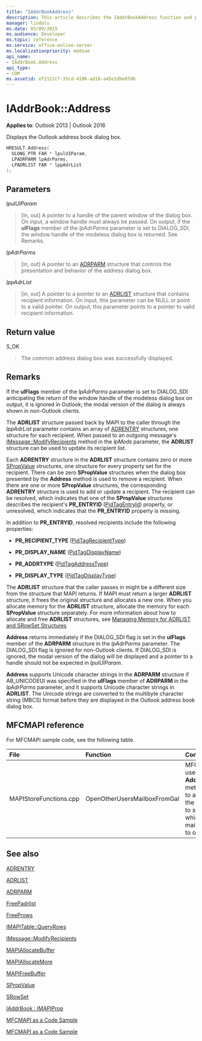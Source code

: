 ```yaml
---
title: "IAddrBookAddress"
description: This article describes the IAddrBookAddress function and provides syntax, parameters, and return value.
manager: lindalu
ms.date: 03/09/2015
ms.audience: Developer
ms.topic: reference
ms.service: office-online-server
ms.localizationpriority: medium
api_name:
- IAddrBook.Address
api_type:
- COM
ms.assetid: ef2112c7-35cd-4106-ad18-a45e1dbe07d6
---
```


# IAddrBook::Address

  
  
**Applies to**: Outlook 2013 | Outlook 2016 
  
Displays the Outlook address book dialog box. 
  
```cpp
HRESULT Address(
  ULONG_PTR FAR * lpulUIParam,
  LPADRPARM lpAdrParms,
  LPADRLIST FAR * lppAdrList
);
```

## Parameters

 _lpulUIParam_
  
> [in, out] A pointer to a handle of the parent window of the dialog box. On input, a window handle must always be passed. On output, if the **ulFlags** member of the  _lpAdrParms_ parameter is set to DIALOG_SDI, the window handle of the modeless dialog box is returned. See Remarks. 
    
 _lpAdrParms_
  
> [in, out] A pointer to an [ADRPARM](adrparm.md) structure that controls the presentation and behavior of the address dialog box. 
    
 _lppAdrList_
  
> [in, out] A pointer to a pointer to an [ADRLIST](adrlist.md) structure that contains recipient information. On input, this parameter can be NULL or point to a valid pointer. On output, this parameter points to a pointer to valid recipient information. 
    
## Return value

S_OK 
  
> The common address dialog box was successfully displayed.
    
## Remarks

If the **ulFlags** member of the  _lpAdrParms_ parameter is set to DIALOG_SDI anticipating the return of the window handle of the modeless dialog box on output, it is ignored in Outlook; the modal version of the dialog is always shown in non-Outlook clients. 
  
The **ADRLIST** structure passed back by MAPI to the caller through the  _lppAdrList_ parameter contains an array of [ADRENTRY](adrentry.md) structures, one structure for each recipient. When passed to an outgoing message's [IMessage::ModifyRecipients](imessage-modifyrecipients.md) method in the _lpMods_ parameter, the **ADRLIST** structure can be used to update its recipient list. 
  
Each **ADRENTRY** structure in the **ADRLIST** structure contains zero or more [SPropValue](spropvalue.md) structures, one structure for every property set for the recipient. There can be zero **SPropValue** structures when the dialog box presented by the **Address** method is used to remove a recipient. When there are one or more **SPropValue** structures, the corresponding **ADRENTRY** structure is used to add or update a recipient. The recipient can be resolved, which indicates that one of the **SPropValue** structures describes the recipient's **PR_ENTRYID** ([PidTagEntryId](pidtagentryid-canonical-property.md)) property, or unresolved, which indicates that the **PR_ENTRYID** property is missing. 
  
In addition to **PR_ENTRYID**, resolved recipients include the following properties:
  
- **PR_RECIPIENT_TYPE** ([PidTagRecipientType](pidtagrecipienttype-canonical-property.md))
    
- **PR_DISPLAY_NAME** ([PidTagDisplayName](pidtagdisplayname-canonical-property.md))
    
- **PR_ADDRTYPE** ([PidTagAddressType](pidtagaddresstype-canonical-property.md))
    
- **PR_DISPLAY_TYPE** ([PidTagDisplayType](pidtagdisplaytype-canonical-property.md))
    
The **ADRLIST** structure that the caller passes in might be a different size from the structure that MAPI returns. If MAPI must return a larger **ADRLIST** structure, it frees the original structure and allocates a new one. When you allocate memory for the **ADRLIST** structure, allocate the memory for each **SPropValue** structure separately. For more information about how to allocate and free **ADRLIST** structures, see [Managing Memory for ADRLIST and SRowSet Structures](managing-memory-for-adrlist-and-srowset-structures.md)
  
 **Address** returns immediately if the DIALOG_SDI flag is set in the **ulFlags** member of the **ADRPARM** structure in the _lpAdrParms_ parameter. The DIALOG_SDI flag is ignored for non-Outlook clients. If DIALOG_SDI is ignored, the modal version of the dialog will be displayed and a pointer to a handle should not be expected in  _lpulUIParam_.
  
 **Address** supports Unicode character strings in the **ADRPARM** structure if AB_UNICODEUI was specified in the **ulFlags** member of **ADRPARM** in the _lpAdrParms_ parameter, and it supports Unicode character strings in **ADRLIST**. The Unicode strings are converted to the multibyte character string (MBCS) format before they are displayed in the Outlook address book dialog box.
  
## MFCMAPI reference

For MFCMAPI sample code, see the following table.
  
|**File**|**Function**|**Comment**|
|:-----|:-----|:-----|
|MAPIStoreFunctions.cpp  <br/> |OpenOtherUsersMailboxFromGal  <br/> |MFCMAPI uses the **Address** method to allow the user to select which mailbox to open. |
   
## See also



[ADRENTRY](adrentry.md)
  
[ADRLIST](adrlist.md)
  
[ADRPARM](adrparm.md)
  
[FreePadrlist](freepadrlist.md)
  
[FreeProws](freeprows.md)
  
[IMAPITable::QueryRows](imapitable-queryrows.md)
  
[IMessage::ModifyRecipients](imessage-modifyrecipients.md)
  
[MAPIAllocateBuffer](mapiallocatebuffer.md)
  
[MAPIAllocateMore](mapiallocatemore.md)
  
[MAPIFreeBuffer](mapifreebuffer.md)
  
[SPropValue](spropvalue.md)
  
[SRowSet](srowset.md)
  
[IAddrBook : IMAPIProp](iaddrbookimapiprop.md)


[MFCMAPI as a Code Sample](mfcmapi-as-a-code-sample.md)
  
[MFCMAPI as a Code Sample](mfcmapi-as-a-code-sample.md)

